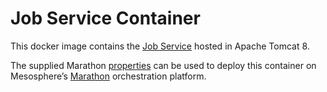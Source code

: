 # Job Service Container

This docker image contains the [Job Service](https://github.hpe.com/caf/job-service) hosted in Apache Tomcat 8.

The supplied Marathon [properties](https://github.hpe.com/caf/job-service-container/blob/develop/job-service-container-configuration/configuration-tar/marathon-properties.md) can be used to deploy this container on Mesosphere’s [Marathon](https://mesosphere.github.io/marathon/) orchestration platform.
